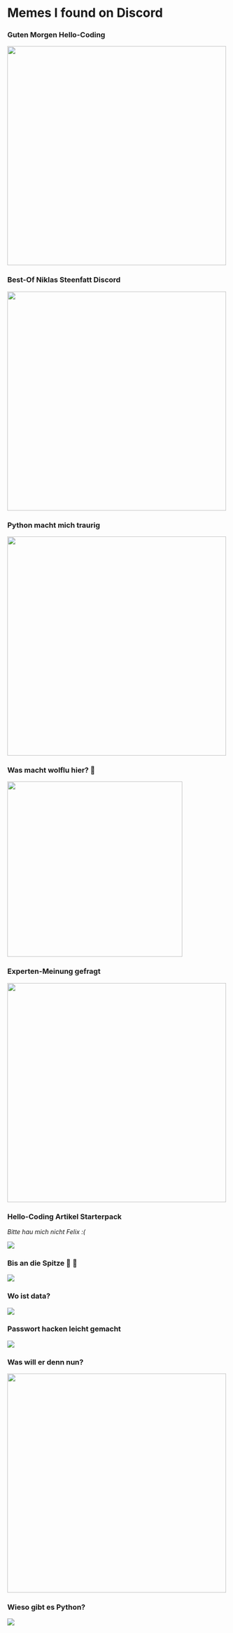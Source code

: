 # Memes I found on Discord

### Guten Morgen Hello-Coding

<img src="./img/hello-coding-guten-morgen.png" height="500px">

### Best-Of Niklas Steenfatt Discord

<img src="img/niklas-steenfatt-compilation.png" height="500px">

### Python macht mich traurig

<img src="img/python-macht-mich-traurig.png" width="500px">

### Was macht wolflu hier? 🤔

<img src="img/alle-meine-entchen-vscode.png" height="400px">

### Experten-Meinung gefragt

<img src="img/forum-minecraft.png" height="500px">

### Hello-Coding Artikel Starterpack

*Bitte hau mich nicht Felix :(*

<img src="img/hello-coding-artikel-starterpack.png">

### Bis an die Spitze 🚀 👺

<img src="img/tracer-ganz-oben.png">

### Wo ist data?

<img src="img/da-ist-data.png">

### Passwort hacken leicht gemacht

<img src="img/passwort-hacken.png">

### Was will er denn nun?

<img src="img/was-willst-du.png" height="500px">

### Wieso gibt es Python?

<img src="img/wofür-ist-python.png">
